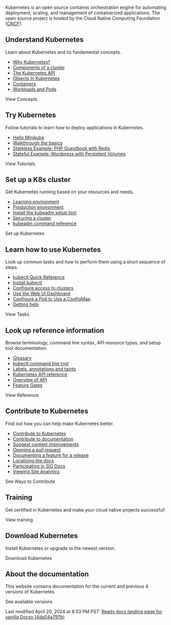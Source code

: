 Kubernetes is an open source container orchestration engine for automating deployment, scaling, and management of containerized applications. The open source project is hosted by the Cloud Native Computing Foundation ([CNCF](https://www.cncf.io/about)).

## Understand Kubernetes

Learn about Kubernetes and its fundamental concepts.

- [Why Kubernetes?](https://kubernetes.io/docs/concepts/overview/#why-you-need-kubernetes-and-what-can-it-do)
- [Components of a cluster](https://kubernetes.io/docs/concepts/overview/components/)
- [The Kubernetes API](https://kubernetes.io/docs/concepts/overview/kubernetes-api/)
- [Objects In Kubernetes](https://kubernetes.io/docs/concepts/overview/working-with-objects/)
- [Containers](https://kubernetes.io/docs/concepts/containers/)
- [Workloads and Pods](https://kubernetes.io/docs/concepts/workloads/)

View Concepts

## Try Kubernetes

Follow tutorials to learn how to deploy applications in Kubernetes.

- [Hello Minikube](https://kubernetes.io/docs/tutorials/hello-minikube/)
- [Walkthrough the basics](https://kubernetes.io/docs/tutorials/kubernetes-basics/)
- [Stateless Example: PHP Guestbook with Redis](https://kubernetes.io/docs/tutorials/stateless-application/guestbook/)
- [Stateful Example: Wordpress with Persistent Volumes](https://kubernetes.io/docs/tutorials/stateful-application/mysql-wordpress-persistent-volume/)

View Tutorials

## Set up a K8s cluster

Get Kubernetes running based on your resources and needs.

- [Learning environment](https://kubernetes.io/docs/setup/#learning-environment)
- [Production environment](https://kubernetes.io/docs/setup/#production-environment)
- [Install the kubeadm setup tool](https://kubernetes.io/docs/setup/production-environment/tools/kubeadm/install-kubeadm/)
- [Securing a cluster](https://kubernetes.io/docs/concepts/cluster-administration/#securing-a-cluster)
- [kubeadm command reference](https://kubernetes.io/docs/reference/setup-tools/kubeadm/)

Set up Kubernetes

## Learn how to use Kubernetes

Look up common tasks and how to perform them using a short sequence of steps.

- [kubectl Quick Reference](https://kubernetes.io/docs/reference/kubectl/quick-reference/)
- [Install kubectl](https://kubernetes.io/docs/tasks/tools/#kubectl)
- [Configure access to clusters](https://kubernetes.io/docs/tasks/access-application-cluster/configure-access-multiple-clusters/)
- [Use the Web UI Dashboard](https://kubernetes.io/docs/tasks/access-application-cluster/web-ui-dashboard/)
- [Configure a Pod to Use a ConfigMap](https://kubernetes.io/docs/tasks/configure-pod-container/configure-pod-configmap/)
- [Getting help](https://kubernetes.io/docs/tasks/debug/)

View Tasks

## Look up reference information

Browse terminology, command line syntax, API resource types, and setup tool documentation.

- [Glossary](https://kubernetes.io/docs/reference/glossary/)
- [kubectl command line tool](https://kubernetes.io/docs/reference/kubectl/)
- [Labels, annotations and taints](https://kubernetes.io/docs/reference/labels-annotations-taints/#labels-annotations-and-taints-used-on-api-objects)
- [Kubernetes API reference](https://kubernetes.io/docs/reference/kubernetes-api/)
- [Overview of API](https://kubernetes.io/docs/reference/using-api/)
- [Feature Gates](https://kubernetes.io/docs/reference/command-line-tools-reference/feature-gates/)

View Reference

## Contribute to Kubernetes

Find out how you can help make Kubernetes better.

- [Contribute to Kubernetes](https://kubernetes.io/docs/contribute/)
- [Contribute to documentation](https://kubernetes.io/docs/contribute/docs/)
- [Suggest content improvements](https://kubernetes.io/docs/contribute/suggesting-improvements/#opening-an-issue)
- [Opening a pull request](https://kubernetes.io/docs/contribute/new-content/open-a-pr/)
- [Documenting a feature for a release](https://kubernetes.io/docs/contribute/new-content/new-features/)
- [Localizing the docs](https://kubernetes.io/docs/contribute/localization/)
- [Participating in SIG Docs](https://kubernetes.io/docs/contribute/participate/)
- [Viewing Site Analytics](https://kubernetes.io/docs/contribute/analytics/)

See Ways to Contribute

## Training

Get certified in Kubernetes and make your cloud native projects successful!

View training

## Download Kubernetes

Install Kubernetes or upgrade to the newest version.

Download Kubernetes

## About the documentation

This website contains documentation for the current and previous 4 versions of Kubernetes.

See available versions

Last modified April 20, 2024 at 8:53 PM PST: [Ready docs landing page for vanilla Docsy (4da04a797b)](https://github.com/kubernetes/website/commit/4da04a797bc1653c0d8dc4150eb734a12a40ccc0)
